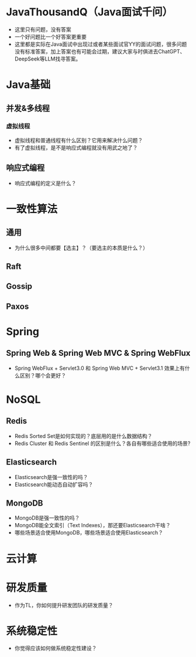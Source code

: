 # JavaThousandQ（Java面试千问）
* 这里只有问题，没有答案
* 一个好问题比一个好答案更重要
* 这里都是实际在Java面试中出现过或者某些面试官YY的面试问题，很多问题没有标准答案，加上答案也有可能会过期，建议大家与时俱进去ChatGPT、DeepSeek等LLM找寻答案。

# Java基础

## 并发&多线程
### 虚拟线程
* 虚拟线程和普通线程有什么区别？它用来解决什么问题？
* 有了虚拟线程，是不是响应式编程就没有用武之地了？

## 响应式编程
* 响应式编程的定义是什么？


# 一致性算法

## 通用
* 为什么很多中间都要【选主】？（要选主的本质是什么？）

## Raft

## Gossip

## Paxos


# Spring
## Spring Web & Spring Web MVC & Spring WebFlux
* Spring WebFlux + Servlet3.0 和 Spring Web MVC + Servlet3.1 效果上有什么区别？哪个会更好？

# NoSQL
## Redis
* Redis Sorted Set是如何实现的？底层用的是什么数据结构？
* Redis Cluster 和 Redis Sentinel 的区别是什么？各自有哪些适合使用的场景?

## Elasticsearch
* Elasticsearch是强一致性的吗？
* Elasticsearch能动态自动扩容吗？


## MongoDB
* MongoDB是强一致性的吗？
* MongoDB能全文索引（Text Indexes），那还要Elasticsearch干啥？
* 哪些场景适合使用MongoDB，哪些场景适合使用Elasticsearch？






# 云计算

# 研发质量
* 作为TL，你如何提升研发团队的研发质量？

# 系统稳定性
* 你觉得应该如何做系统稳定性建设？


